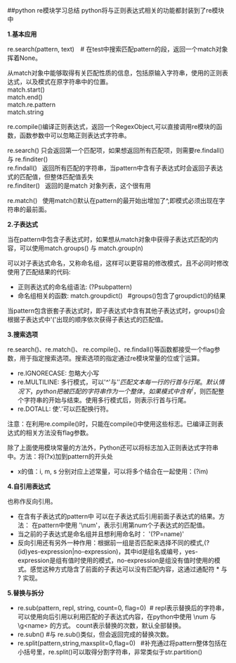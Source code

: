 ##python re模块学习总结
python将与正则表达式相关的功能都封装到了re模块中

**1.基本应用**  
 
re.search(pattern, text)&ensp;&ensp;# 在test中搜索匹配pattern的段，返回一个match对象挥着None。
 
从match对象中能够取得有关匹配性质的信息，包括原输入字符串，使用的正则表达式，以及模式在原字符串中的位置。  
match.start()  
match.end()  
match.re.pattern  
match.string  

re.compile()编译正则表达式，返回一个RegexObject,可以直接调用re模块的函数，函数参数中可以忽略正则表达式字符串。  

re.search()  只会返回第一个匹配项，如果想返回所有匹配项，则需要re.findall() 与 re.finditer()  
re.findall() &nbsp; 返回所有匹配的字符串，当pattern中含有子表达式时会返回子表达式的匹配值，但整体匹配值丢失  
re.finditer() &nbsp; 返回的是match 对象列表，这个很有用  

re.match() &nbsp; 使用match()默认在pattern的最开始出增加了^,即模式必须出现在字符串的最前面。 

**2.子表达式**  

当在pattern中包含子表达式时，如果想从match对象中获得子表达式匹配的内容，可以使用match.groups() 与 match.group(n)

可以对子表达式命名，又称命名组，这样可以更容易的修改模式，且不必同时修改使用了匹配结果的代码:  

- 正则表达式的命名组语法: (?P<name>subpattern)  
- 命名组相关的函数:  match.groupdict() &nbsp; #groups()包含了groupdict()的结果

当pattern包含嵌套子表达式时，即子表达式中含有其他子表达式时，groups()会根据子表达式中'('出现的顺序依次获得子表达式的匹配值。

**3.搜索选项**

re.search()、re.match()、 re.compile()、re.findall()等函数都接受一个flag参数，用于指定搜索选项。搜索选项的指定通过re模块常量的位或'|'运算。  

- re.IGNORECASE: 忽略大小写  
- re.MULTILINE: 多行模式，可以'^'与'$'匹配文本每一行的行首与行尾。默认情况下，python把被匹配的字符串作为一个整体，如果模式中含有^/$，则匹配整个字符串的开始与结束。使用多行模式后，则表示行首与行尾。  
- re.DOTALL: 使'.'可以匹配换行符。

注意：在利用re.compile()时，只能在compile()中使用这些标志。已编译正则表达式的相关方法没有flag参数。  
  
除了上面使用模块常量的方法外，Python还可以将标志加入正则表达式字符串中。方法：将(?x)加到pattern的开头处  
- x的值：i, m, s 分别对应上述常量，可以将多个结合在一起使用：(?im)  

**4.自引用表达式**  

也称作反向引用。  

- 在含有子表达式的pattern中 可以在子表达式后引用前面子表达式的结果。方法： 在pattern中使用 '\num'，表示引用第num个子表达式的匹配值。 
- 当之前的子表达式是命名组并且想利用命名时： '(?P=name)'  
- 反向引用还有另外一种作用：根据前一组是否匹配来选择不同的模式,(?(id)yes-expression|no-expression)，其中id是组名或编号，yes-expression是组有值时使用的模式，no-expression是组没有值时使用的模式。感觉这种方式隐含了前面的子表达可以没有匹配内容，这通过通配符 * 与 ? 实现。

**5.替换与拆分**

- re.sub(pattern, repl, string, count=0, flag=0)   &nbsp;#
repl表示替换后的字符串，可以使用向后引用以利用匹配的子表达式内容，在python中使用 \num 与 \g\<name\> 的方式。 count表示替换的次数，默认全部替换。 
- re.subn() #与 re.sub()类似，但会返回完成的替换次数。  
- re.split(pattern,string,maxsplit=0,flag=0) &nbsp;&nbsp;#补充通过将pattern整体包括在小括号里，re.split()可以取得分割字符串，非常类似于str.partition()
